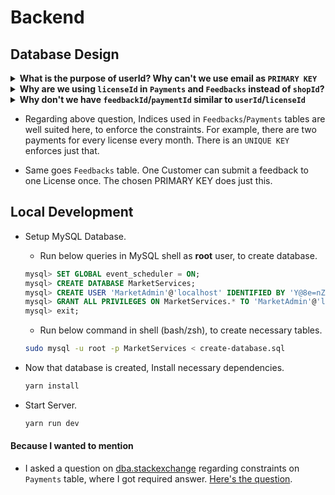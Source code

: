 # Backend

## Database Design

<details><summary><b>What is the purpose of userId? Why can't we use email as <code>PRIMARY KEY</b></code></summary>

Very Valid point. Ofcourse we can use. `email` is a `VARCHAR(255)`, which is 255 bytes (at most). `userId` is `INT`, 4 bytes.

Since they're to be used as PRIMARY KEY, these attributes are also used in other tables. We can easily optimize the space (255 - 4) = 251 bytes, by using `userId`.

We can use `UNIQUE` constraint on `email` to avoid repeated emails.

</details>

<details><summary><b>Why are we using <code>licenseId</code> in <code>Payments</code> and <code>Feedbacks</code> instead of <code>shopId</code>?</b></summary>

Below explanation is for `Payments` table. But it is valid for `Feedbacks` table too.

With `paymentDate` and `shopId` attributes, we can uniquely identify relevant shopKeeper by checking in `Licenses` table. Identifying relevant shopKeeper is another query though. If there is no shopKeeper found, for a given (`paymentDate`, `shopId`) pair, This payment is invalid. So, we need a `BEFORE INSERT` trigger, to check if (`paymentDate`, `shopId`) pair maps to a correct license.

Instead, If we store `licenseId`, All of the above problems will be solved. There is a direct relation for each payment to the licence. `JOIN` operation with `Shops` and `Users`, We can get all details in a single query.

</details>

<details><summary><b>Why don't we have <code>feedbackId</code>/<code>paymentId</code> similar to <code>userId</code>/<code>licenseId</code></b></summary>

The reason of having `userId`/`licenseId` is, we need to reference rows in `Users`/`Licenses` table in other tables. To represent those rows uniquely and using less space at the sametime, we chose `userId`/`licenseId` of `INT` datatype.

There are no tables which uses rows from `Feedbacks`/`Payments` table. So, `feedbackId`/`paymentId` is useless.

</details>

- Regarding above question, Indices used in `Feedbacks`/`Payments` tables are well suited here, to enforce the constraints. For example, there are two payments for every license every month. There is an `UNIQUE KEY` enforces just that.

- Same goes `Feedbacks` table. One Customer can submit a feedback to one License once. The chosen PRIMARY KEY does just this.

## Local Development

- Setup MySQL Database.

  - Run below queries in MySQL shell as **root** user, to create database.

  ```sql
  mysql> SET GLOBAL event_scheduler = ON;
  mysql> CREATE DATABASE MarketServices;
  mysql> CREATE USER 'MarketAdmin'@'localhost' IDENTIFIED BY 'Y@8e=nZNJgnQhC@a';
  mysql> GRANT ALL PRIVILEGES ON MarketServices.* TO 'MarketAdmin'@'localhost';
  mysql> exit;
  ```

  - Run below command in shell (bash/zsh), to create necessary tables.

  ```bash
  sudo mysql -u root -p MarketServices < create-database.sql
  ```

- Now that database is created, Install necessary dependencies.

  ```bash
  yarn install
  ```

- Start Server.
  ```bash
  yarn run dev
  ```

#### Because I wanted to mention

- I asked a question on [dba.stackexchange](https://dba.stackexchange.com) regarding constraints on `Payments` table, where I got required answer. [Here's the question](https://dba.stackexchange.com/q/301580/236454).

